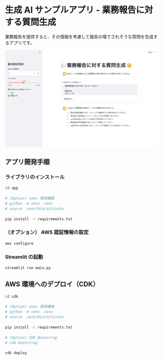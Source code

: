# 生成 AI サンプルアプリ - 業務報告に対する質問生成

業務報告を提供すると、その情報を考慮して報告の場でされそうな質問を生成するアプリです。

![Gen App](./images/gen-app.png)

## アプリ開発手順

### ライブラリのインストール
```sh
cd app

# (Option) venv 環境構築
# python -m venv .venv
# source .venv/bin/activate

pip install -r requirements.txt
```

### （オプション） AWS 認証情報の設定

```sh
aws configure
```

### Streamlit の起動

```sh
streamlit run main.py
```

## AWS 環境へのデプロイ（CDK）

```sh
cd cdk

# (Option) venv 環境構築
# python -m venv .venv
# source .venv/bin/activate

pip install -r requirements.txt

# (Option) CDK Bootstrap
# cdk bootstrap

cdk deploy
```